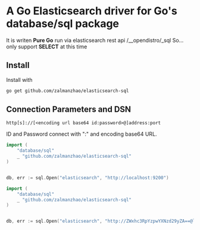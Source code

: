 # A Go Elasticsearch driver for Go's database/sql package #
It is writen **Pure Go**
run via elasticsearch rest api /__opendistro/_sql
So... only support **SELECT** at this time

## Install ##
Install with 
```bash
go get github.com/zalmanzhao/elasticsearch-sql
```


## Connection Parameters and DSN ##
```http[s]://[<encoding url base64 id:password>@]address:port```

ID and Password connect with ":" and encoding base64 URL.

```go
import (
	"database/sql"
	_ "github.com/zalmanzhao/elasticsearch-sql"
)


db, err := sql.Open("elasticsearch", "http://localhost:9200")
```

```go
import (
	"database/sql"
	_ "github.com/zalmanzhao/elasticsearch-sql"
)


db, err := sql.Open("elasticsearch", "http://ZWxhc3RpYzpwYXNzd29yZA==@localhost:9200")
```

